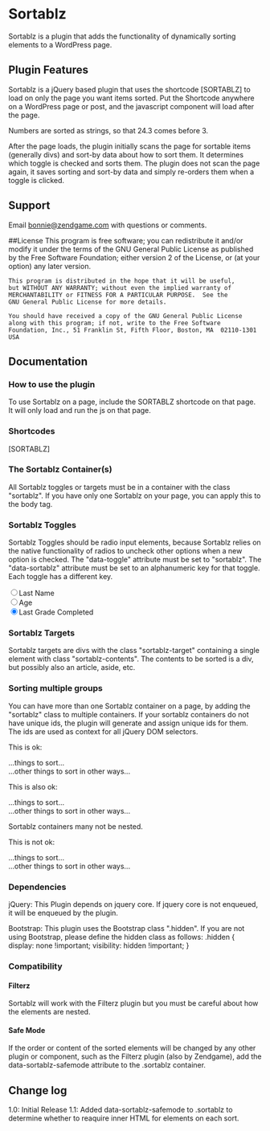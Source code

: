 # Sortablz

Sortablz is a plugin that adds the functionality of dynamically sorting elements to a WordPress page.

## Plugin Features
Sortablz is a jQuery based plugin that uses the shortcode [SORTABLZ] to load on only the page you want items sorted. Put the Shortcode anywhere on a WordPress page or post, and the javascript component will load after the page.

Numbers are sorted as strings, so that 24.3 comes before 3.

After the page loads, the plugin initially scans the page for sortable items (generally divs) and sort-by data about how to sort them. It determines which toggle is checked and sorts them. The plugin does not scan the page again, it saves sorting and sort-by data and simply re-orders them when a toggle is clicked. 

## Support
Email bonnie@zendgame.com with questions or comments.

##License
    This program is free software; you can redistribute it and/or modify
    it under the terms of the GNU General Public License as published by
    the Free Software Foundation; either version 2 of the License, or
    (at your option) any later version.
	
    This program is distributed in the hope that it will be useful,
    but WITHOUT ANY WARRANTY; without even the implied warranty of
    MERCHANTABILITY or FITNESS FOR A PARTICULAR PURPOSE.  See the
    GNU General Public License for more details.

    You should have received a copy of the GNU General Public License
    along with this program; if not, write to the Free Software
    Foundation, Inc., 51 Franklin St, Fifth Floor, Boston, MA  02110-1301  USA

## Documentation

### How to use the plugin
To use Sortablz on a page, include the SORTABLZ shortcode on that page. It will only load and run the js on that page.

### Shortcodes
[SORTABLZ]

### The Sortablz Container(s)
All Sortablz toggles or targets must be in a container with the class "sortablz". If you have only one Sortablz on your page, you can apply this to the body tag.

### Sortablz Toggles
Sortablz Toggles should be radio input elements, because Sortablz relies on the native functionality of radios to uncheck other options when a new option is checked.
The "data-toggle" attribute must be set to "sortablz".
The "data-sortablz" attribute must be set to an alphanumeric key for that toggle. Each toggle has a different key.

<input type="radio" name="sortablz1" data-toggle="sortablz" data-sortablz="last" checked="true">Last Name<br />
<input type="radio" name="sortablz1" data-toggle="sortablz" data-sortablz="age" checked="true">Age<br />
<input type="radio" name="sortablz1" data-toggle="sortablz" data-sortablz="grade" checked="true">Last Grade Completed<br />

### Sortablz Targets
Sortablz targets are divs with the class "sortablz-target" containing a single element with class "sortablz-contents". The contents to be sorted is a div, but possibly also an article, aside, etc. 


### Sorting multiple groups
You can have more than one Sortablz container on a page, by adding the "sortablz" class to multiple containers. 
If your sortablz containers do not have unique ids, the plugin will generate and assign unique ids for them.
The ids are used as context for all jQuery DOM selectors.

This is ok:
	<div class="sortablz" id="students">
	...things to sort...
	</div>
	<div class="sortablz" id="teachers">
	...other things to sort in other ways...
	</div>

This is also ok:
	<div class="sortablz">
	...things to sort...
	</div>
	<div class="sortablz">
	...other things to sort in other ways...
	</div>

Sortablz containers many not be nested.

This is not ok:
	<div class="sortablz" id="people">
	...things to sort...
	<div class="sortablz" id="blond people">
	...other things to sort in other ways...
	</div>
	</div>


### Dependencies
jQuery: 
This Plugin depends on jquery core. If jquery core is not enqueued, it will be enqueued by the plugin.

Bootstrap: 
This plugin uses the Bootstrap class ".hidden". If you are not using Bootstrap, please define the hidden class as follows:
	.hidden {
		display: none !important;
		visibility: hidden !important;
	}


### Compatibility 

#### Filterz 
Sortablz will work with the Filterz plugin but you must be careful about how the elements are nested.

#### Safe Mode
If the order or content of the sorted elements will be changed by any other plugin or component, such as the Filterz plugin (also by Zendgame), add the data-sortablz-safemode attribute to the .sortablz container.
 <div class="sortablz" data-sortablz-safemode>

## Change log
1.0: Initial Release
1.1: Added data-sortablz-safemode to .sortablz to determine whether to reaquire inner HTML for elements on each sort. 